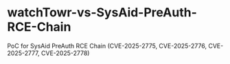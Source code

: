 # watchTowr-vs-SysAid-PreAuth-RCE-Chain
PoC for SysAid PreAuth RCE Chain (CVE-2025-2775, CVE-2025-2776, CVE-2025-2777, CVE-2025-2778)
